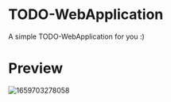 # TODO-WebApplication
A simple TODO-WebApplication for you :) 
# Preview
![1659703278058](https://user-images.githubusercontent.com/109369686/183081473-c22ec6ff-e6ed-4f15-a33f-269aa555b030.png)

